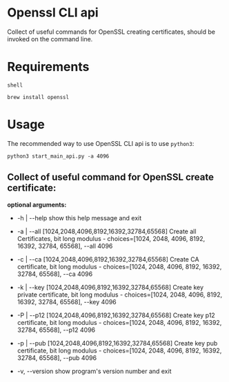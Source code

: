 # Openssl CLI api
Collect of useful commands for OpenSSL creating certificates, should be invoked on the command line.

# Requirements
`shell`
```
brew install openssl
```
# Usage

The recommended way to use OpenSSL CLI api is to use `python3`:

```
python3 start_main_api.py -a 4096
```
 
## Collect of useful command for OpenSSL create certificate:

**optional arguments:**

  - -h | --help            show this help message and exit
  
  - -a | --all [1024,2048,4096,8192,16392,32784,65568]
                        Create all Certificates, bit long modulus - choices=[1024, 2048, 4096, 8192, 16392, 32784, 65568],
                        --all 4096
  - -c | --ca [1024,2048,4096,8192,16392,32784,65568]
                        Create CA certificate, bit long modulus - choices=[1024, 2048, 4096, 8192, 16392, 32784, 65568],
                        --ca 4096
  - -k | --key [1024,2048,4096,8192,16392,32784,65568]
                        Create key private certificate, bit long modulus - choices=[1024, 2048, 4096, 8192, 16392, 32784,
                        65568], --key 4096
  - -P | --p12 [1024,2048,4096,8192,16392,32784,65568]
                        Create key p12 certificate, bit long modulus - choices=[1024, 2048, 4096, 8192, 16392, 32784,
                        65568], --p12 4096
  - -p | --pub [1024,2048,4096,8192,16392,32784,65568]
                        Create key pub certificate, bit long modulus - choices=[1024, 2048, 4096, 8192, 16392, 32784,
                        65568], --pub 4096
  - -v, --version         show program's version number and exit
